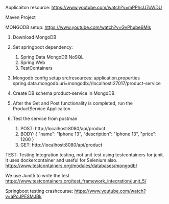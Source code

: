 Applicaiton resource: https://www.youtube.com/watch?v=mPPhcU7oWDU

Maven Project

MONGODB setup: https://www.youtube.com/watch?v=GvPhube6Mls
1. Download MongoDB
2. Set springboot dependency: 
   1. Spring Data MongoDB NoSQL
   2. Spring Web
   3. TestContainers

3. Mongodb config setup src/resources: application.properties
spring.data.mongodb.uri=mongodb://localhost:27017/product-service

4. Create DB schema product-service in MongoDB
5. After the Get and Post functionality is completed, run the ProductService Applicaiton
6. Test the service from postman
   1. POST: http://localhost:8080/api/product
   2. BODY:
      {
         "name": "Iphone 13",
         "description": "Iphone 13",
         "price": 1200
         }
   3. GET: http://localhost:8080/api/product


TEST:
Testing Integration testing, not unit test using testcontainers for junit. It uses dockercontainer and useful for Selenium also.
https://www.testcontainers.org/modules/databases/mongodb/

We use Junit5 to write the test
https://www.testcontainers.org/test_framework_integration/junit_5/

Springboot testing crashcourse: https://www.youtube.com/watch?v=aPoJPESMJBk